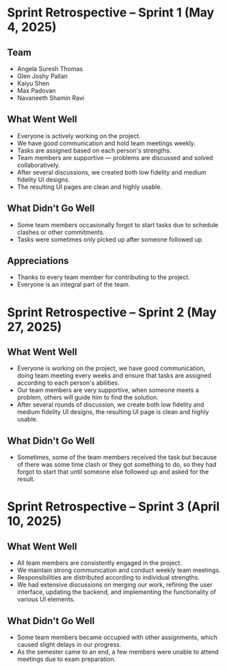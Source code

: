 # Sprint Retrospective – Sprint 1 (May 4, 2025)

## Team
- Angela Suresh Thomas
- Glen Joshy Pallan
- Kaiyu Shen
- Max Padovan
- Navaneeth Shamin Ravi

## What Went Well
- Everyone is actively working on the project.
- We have good communication and hold team meetings weekly.
- Tasks are assigned based on each person's strengths.
- Team members are supportive — problems are discussed and solved collaboratively.
- After several discussions, we created both low fidelity and medium fidelity UI designs.
- The resulting UI pages are clean and highly usable.

## What Didn't Go Well
- Some team members occasionally forgot to start tasks due to schedule clashes or other commitments.
- Tasks were sometimes only picked up after someone followed up.

## Appreciations
- Thanks to every team member for contributing to the project.
- Everyone is an integral part of the team.


# Sprint Retrospective – Sprint 2 (May 27, 2025)

## What Went Well
- Everyone is working on the project, we have good communication, doing team meeting every weeks and ensure that tasks are assigned according to each person's abilities.
- Our team members are very supportive, when someone meets a problem, others will guide him to find the solution. 
- After several rounds of discussion, we create both low fidelity and medium fidelity UI designs, the resulting UI page is clean and  highly usable. 


## What Didn't Go Well
- Sometimes, some of the team members received the task but because of there was some time clash or they got something to
do, so they had forgot to start that until someone else followed up and asked for the result.

# Sprint Retrospective – Sprint 3 (April 10, 2025)

## What Went Well
- All team members are consistently engaged in the project.
- We maintain strong communication and conduct weekly team meetings.
- Responsibilities are distributed according to individual strengths.
- We had extensive discussions on merging our work, refining the user interface, updating the backend, and implementing the functionality of various UI elements.

## What Didn't Go Well
- Some team members became occupied with other assignments, which caused slight delays in our progress.
- As the semester came to an end, a few members were unable to attend meetings due to exam preparation.



